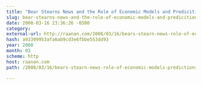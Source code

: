 ```yaml
---
title: "Bear Stearns News and the Role of Economic Models and Predicitions"
slug: bear-stearns-news-and-the-role-of-economic-models-and-predicitions
date: 2008-03-16 23:36:26 -0500
category: 
external-url: http://raanan.com/2008/03/16/bears-stearn-news-role-of-economic-models-predictions/
hash: a93399953afa6ab9cd3e6fbbe553dd93
year: 2008
month: 03
scheme: http
host: raanan.com
path: /2008/03/16/bears-stearn-news-role-of-economic-models-predictions/

---
```



